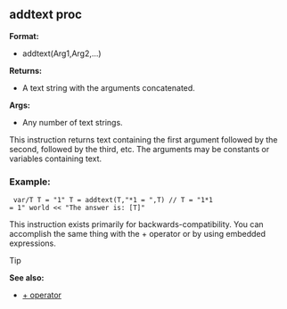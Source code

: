 ## addtext proc

**Format:**
+   addtext(Arg1,Arg2,...)
<!-- -->
**Returns:**
+   A text string with the arguments concatenated.
<!-- -->
**Args:**
+   Any number of text strings.


This instruction returns text containing the first argument
followed by the second, followed by the third, etc. The arguments may be
constants or variables containing text.
### Example:

``` dm
 var/T T = "1" T = addtext(T,"*1 = ",T) // T = "1*1
= 1" world << "The answer is: [T]" 
```
 

This
instruction exists primarily for backwards-compatibility. You can
accomplish the same thing with the + operator or by using embedded
expressions.

> [!TIP] 
> **See also:**
> +   [+ operator](/ref/operator/+.md) <!-- -->